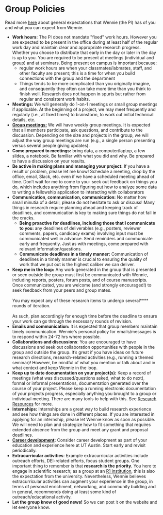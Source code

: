 # Group Policies



Read more [here](group-expectations/) about general expectations that Wennie (the PI) has of you and what you can expect from Wennie.

* **Work hours:** The PI does not mandate "fixed" work hours. However you are expected to be present in the  office during at least half of the regular work day and maintain clear and appropriate research progress. Whether you choose to distribute that early in the day or later in the day is up to you. You are required to be present at meetings (individual and group) and at seminars. Being present on campus is important because:
  * regular work hours are when your classmates/labmates, staff, and other faculty are present; this is a time for when you build connections with the group and the department
  * Things tends to be more complicated than you originally imagine, and consequently they often can take more time than you think to finish well. Research does not happen in spurts but rather from regular and consistent work habits.&#x20;
* **Meetings:** We will generally do 1-on-1 meetings or small group meetings if applicable. At the beginning of a project, we may meet frequently and regularly (i.e., at fixed times) to brainstorm, to work out initial technical details, etc.&#x20;
* [**Group meetings:**](group-meetings.md) We will have weekly group meetings. It is expected that all members participate, ask questions, and contribute to the discussion. Depending on the size and projects in the group, we will adjust the way group meetings are run (e.g., a single person presenting versus several people giving updates).
* **Come prepared to meetings:** bring data, a computer/laptop, a few slides, a notebook. Be familiar with what you did and why. Be prepared to have a discussion on your results.
* **Be active in making plans and managing your project:** If you have a result or problem, please let me know! Schedule a meeting, drop by the office, email, Slack, etc. even if we have a scheduled meeting ahead of time. Don’t wait for me to come to you- seek out feedback on things you do, which includes anything from figuring out how to analyze some data to writing a fellowship application to interacting with collaborators&#x20;
* **Communication, communication, communication:** No matter how small minutia of a detail, please do not hesitate to ask or discuss! Many things in research require planning ahead and keeping track of deadlines, and communication is key to making sure things do not fall in the cracks.&#x20;
  * **Being proactive for deadlines, including those that I communicate to you:** any deadlines of deliverables (e.g., posters, reviewer comments, papers, candicacy exams) involving input must be communicated well in advance. Send reminders and communicate early and frequently. Just as with meetings, come prepared with relevant information/questions.
  * **Communicate deadlines in a timely manner:** Communication of deadlines in a timely manner is crucial​ to ensuring the quality of work that we put out is the highest caliber we can deliver.&#x20;
* **Keep me in the loop:** Any work generated in the group that is presented or seen outside the group must first be communicated with Wennie, including reports, posters, forum posts, and of course manuscripts. Once communicated, you are welcome (and strongly encouraged!) to seek feedback from your peers and group mates.\
  \
  You may expect any of these research items to undergo several**​** rounds of iteration. \
  \
  As such, plan accordingly for enough time before the deadline to ensure your work can go through the necessary rounds of revision.
* **Emails and communication:** It is expected that group members maintain timely communication. Wennie's personal policy for emails/messages is to respond within 24-72 hrs where possible.
* **Collaborations and discussions**: You are encouraged to have discussions and seek out collaboration opportunities with people in the group and outside the group. It’s great if you have ideas on future research directions, research-related activities (e.g., running a themed seminar)! However, be mindful of what you mention or talk about and in what context and keep Wennie in the loop.&#x20;
* **Keep up to date documentation on your project(s):** Keep a record of meetings (what was discussed/questions asked, what to do next), formal or informal presentations, documentation generated over the course of your project. Please keep a running electronic documentation of your projects progress, especially anything you brought to a group or individual meeting. There are many tools to help with this. See [Research Resources](broken-reference) for more.&#x20;
* **Internships:** Internships are a great way to build research experience and see how things are done in different places. If you are interested in applying for an internship, please let Wennie know as soon as possible. We will need to plan and strategize how to fit something that requires extended absence from the group and meet any grant and proposal deadlines.
* [**Career development**](../educational-resources/career-development.md)**:** Consider career development as part of your education and experience here at UT Austin. Start early and revisit periodically.
* **Extracurricular activities**: Example extracurricular activities include outreach efforts, DEI-related efforts, focus student groups. One important thing to remember is that **research is the priority.** You here to engage in scientific research; as a group at an [R1 institution](https://carnegieclassifications.iu.edu/classification_descriptions/basic.php), this is also the expectation from the university. Nevertheless, Wennie believes extracurricular activities can augment your experience in the group, in terms of personal enrichment, networking, and community building and in general, recommends doing at least some kind of outreach/educational activity.
* **Let the group know of good news!** So we can post it on the website and let everyone know.

